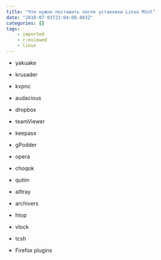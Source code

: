 ```yaml
---
title: "Что нужно поставить после установки Linux Mint"
date: "2010-07-03T23:04:00.003Z"
categories: []
tags:
    - imported
    - r:eviewed
    - linux
---
```


- yakuake
- krusader
- kvpnc
- audacious
- dropbox
- teamViewer

- keepasx
- gPodder
- opera
- choqok
- qutim
- alltray
- archivers

- htop
- vlock
- tcsh

- Firefox plugins

